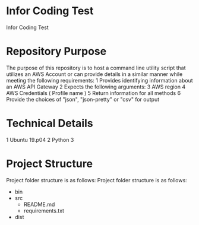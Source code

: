 # Infor Coding Test
Infor Coding Test

# Repository Purpose
The purpose of this repository is to host a command line utility script that utilizes an AWS Account or can provide details in a similar manner while meeting the following requirements:
1 Provides identifying information about an AWS API Gateway
2 Expects the following arguments:
3 AWS region
4 AWS Credentials ( Profile name )
5 Return information for all methods
6 Provide the choices of "json", "json-pretty" or "csv" for output

# Technical Details
1 Ubuntu 19.p04
2 Python 3

# Project Structure
Project folder structure is as follows:
Project folder structure is as follows:
- bin
- src
  - README.md
  - requirements.txt
- dist
